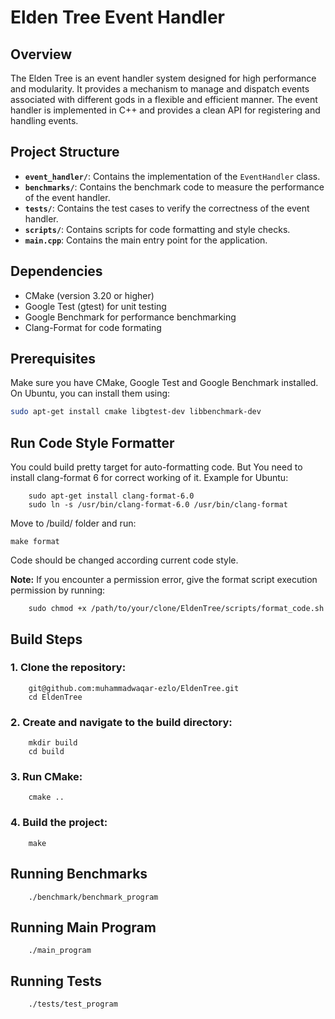 # Elden Tree Event Handler

## Overview

The Elden Tree is an event handler system designed for high performance and modularity. It provides a mechanism to manage and dispatch events associated with different gods in a flexible and efficient manner. The event handler is implemented in C++ and provides a clean API for registering and handling events.

## Project Structure


- **`event_handler/`**: Contains the implementation of the `EventHandler` class.
- **`benchmarks/`**: Contains the benchmark code to measure the performance of the event handler.
- **`tests/`**: Contains the test cases to verify the correctness of the event handler.
- **`scripts/`**: Contains scripts for code formatting and style checks.
- **`main.cpp`**: Contains the main entry point for the application.

## Dependencies

- CMake (version 3.20 or higher)
- Google Test (gtest) for unit testing
- Google Benchmark for performance benchmarking
- Clang-Format for code formating


## Prerequisites

Make sure you have CMake, Google Test and Google Benchmark installed. On Ubuntu, you can install them using:

```bash
sudo apt-get install cmake libgtest-dev libbenchmark-dev
```
## Run Code Style Formatter

You could build pretty target for auto-formatting code. But You need to install clang-format 6 for correct working of it. Example for Ubuntu:

```
    sudo apt-get install clang-format-6.0
    sudo ln -s /usr/bin/clang-format-6.0 /usr/bin/clang-format
```

Move to <SOURCES>/build/ folder and run:

    make format

Code should be changed according current code style.

**Note:** If you encounter a permission error, give the format script execution permission by running:
```
    sudo chmod +x /path/to/your/clone/EldenTree/scripts/format_code.sh
```

## Build Steps

### 1. Clone the repository:

```
    git@github.com:muhammadwaqar-ezlo/EldenTree.git
    cd EldenTree
```

### 2. Create and navigate to the build directory:

```
    mkdir build
    cd build
```

### 3. Run CMake:

```
    cmake ..
```

### 4. Build the project:

```
    make
```

## Running Benchmarks

```
    ./benchmark/benchmark_program
```

## Running Main Program

```
    ./main_program
```

## Running Tests

```
    ./tests/test_program
```

